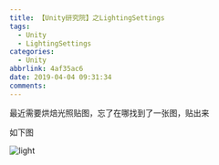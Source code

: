 ```yaml
---
title: 【Unity研究院】之LightingSettings
tags:
  - Unity
  - LightingSettings
categories:
  - Unity
abbrlink: 4af35ac6
date: 2019-04-04 09:31:34
comments:
---
```

最近需要烘焙光照贴图，忘了在哪找到了一张图，贴出来
<!-- more -->
如下图  

![light](/../../Photos/190403/UnityLightSetting.png)